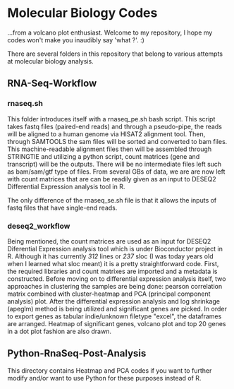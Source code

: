 # Molecular Biology Codes 

...from a volcano plot enthusiast.
Welcome to my repository, I hope my codes won't make you inaudibly say 'what ?'. :)

There are several folders in this repository that belong to various attempts at molecular biology analysis.

## RNA-Seq-Workflow
### rnaseq.sh

This folder introduces itself with a rnaseq_pe.sh bash script. This script takes fastq files (paired-end reads) and through a pseudo-pipe, the reads will be aligned to a human genome via HISAT2 alignment tool. Then, through SAMTOOLS the sam files will be sorted and converted to bam files. This machine-readable alignment files then will be assembled through STRINGTIE and utilizing a python script, count matrices (gene and transcript) will be the outputs. There will be no intermediate files left such as bam/sam/gtf type of files. From several GBs of data, we are are now left with count matrices that are can be readily given as an input to DESEQ2 Differential Expression analysis tool in R.

The only difference of the rnaseq_se.sh file is that it allows the inputs of fastq files that have single-end reads.

### deseq2_workflow

Being mentioned, the count matrices are used as an input for DESEQ2 Diferential Expression analysis tool which is under Bioconductor project in R. Although it has currently *312* lines or *237* sloc (I was today years old when I learned what sloc meant) it is a pretty straightforward code. First, the required libraries and count matrixes are imported and a metadata is constructed. Before moving on to differential expression analysis itself, two approaches in clustering the samples are being done: pearson correlation matrix combined with cluster-heatmap and PCA (principal component analysis) plot. After the differential expression analysis and log shrinkage (apeglm) method is being utilized and significant genes are picked. In order to export genes as tabular indie/unknown filetype "excel", the dataframes are arranged. Heatmap of significant genes, volcano plot and top 20 genes in a dot plot fashion are also drawn. 

## Python-RnaSeq-Post-Analysis

This directory contains Heatmap and PCA codes if you want to further modify and/or want to use Python for these purposes instead of R.
